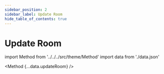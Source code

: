 ```yaml
---
sidebar_position: 2
sidebar_label: Update Room
hide_table_of_contents: true
---
```


# Update Room

import Method from '../../../src/theme/Method'
import data from './data.json'

<Method 
{...data.updateRoom}
/>